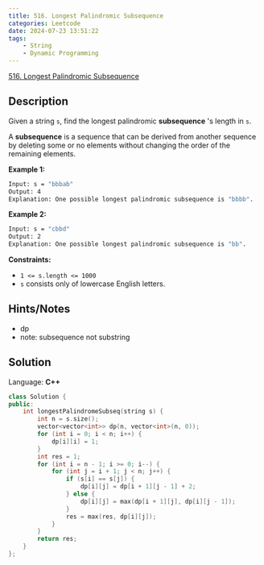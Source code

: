 ```yaml
---
title: 516. Longest Palindromic Subsequence
categories: Leetcode
date: 2024-07-23 13:51:22
tags:
    - String
    - Dynamic Programming
---
```


[516. Longest Palindromic Subsequence](https://leetcode.com/problems/longest-palindromic-subsequence/description/)

## Description

Given a string `s`, find the longest palindromic **subsequence** 's length in `s`.

A **subsequence**  is a sequence that can be derived from another sequence by deleting some or no elements without changing the order of the remaining elements.

**Example 1:**

```bash
Input: s = "bbbab"
Output: 4
Explanation: One possible longest palindromic subsequence is "bbbb".
```

**Example 2:**

```bash
Input: s = "cbbd"
Output: 2
Explanation: One possible longest palindromic subsequence is "bb".
```

**Constraints:**

- `1 <= s.length <= 1000`
- `s` consists only of lowercase English letters.

## Hints/Notes

- dp
- note: subsequence not substring

## Solution

Language: **C++**

```C++
class Solution {
public:
    int longestPalindromeSubseq(string s) {
        int n = s.size();
        vector<vector<int>> dp(n, vector<int>(n, 0));
        for (int i = 0; i < n; i++) {
            dp[i][i] = 1;
        }
        int res = 1;
        for (int i = n - 1; i >= 0; i--) {
            for (int j = i + 1; j < n; j++) {
                if (s[i] == s[j]) {
                    dp[i][j] = dp[i + 1][j - 1] + 2;
                } else {
                    dp[i][j] = max(dp[i + 1][j], dp[i][j - 1]);
                }
                res = max(res, dp[i][j]);
            }
        }
        return res;
    }
};
```
